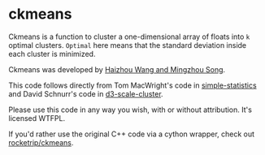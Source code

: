 ckmeans
=======

Ckmeans is a function to cluster a one-dimensional array of floats into `k` optimal clusters.
`Optimal` here means that the standard deviation inside each cluster is minimized.

Ckmeans was developed by
[Haizhou Wang and Mingzhou Song](http://journal.r-project.org/archive/2011-2/RJournal_2011-2_Wang+Song.pdf).

This code follows directly from Tom MacWright's code in
[simple-statistics](https://github.com/simple-statistics/simple-statistics/blob/master/src/ckmeans.js)
and David Schnurr's code in [d3-scale-cluster](https://github.com/schnerd/d3-scale-cluster/).

Please use this code in any way you wish, with or without attribution. It's licensed WTFPL.

If you'd rather use the original C++ code via a cython wrapper, check out
[rocketrip/ckmeans](https://github.com/rocketrip/ckmeans).
